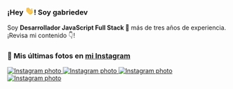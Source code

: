 <h3>¡Hey <img src="https://raw.githubusercontent.com/ABSphreak/ABSphreak/master/gifs/Hi.gif" width="20px" decondig="async">! Soy gabriedev</h3>

<p>Soy <strong>Desarrollador JavaScript Full Stack 🚀</strong> más de tres años de experiencia.<br />¡Revisa mi contenido 👇!</p>

### 📸 Mis últimas fotos en [mi Instagram](https://instagram.com/gabrie.dev)


<a href='https://instagram.com/p/CzMY3lzxgmx' target='_blank'>
  <img width='20%' src='https://instagram.flba2-1.fna.fbcdn.net/v/t51.2885-15/398916226_819142863293745_2426123683154743297_n.webp?stp=dst-jpg_e35&_nc_ht=instagram.flba2-1.fna.fbcdn.net&_nc_cat=109&_nc_ohc=seLY8K8O6vwAX9DohbK&edm=APU89FABAAAA&ccb=7-5&oh=00_AfAsDtz5S1McH5znxfy8whhJYKBhUQHj7nsY851ZkLn1aw&oe=6572B9E9&_nc_sid=bc0c2c' alt='Instagram photo' />
</a>
<a href='https://instagram.com/p/CygbQv4uqxM' target='_blank'>
  <img width='20%' src='https://instagram.flba2-1.fna.fbcdn.net/v/t51.2885-15/391525959_236593062741789_5868561716480810596_n.webp?stp=dst-jpg_e35&_nc_ht=instagram.flba2-1.fna.fbcdn.net&_nc_cat=109&_nc_ohc=cqD_77kl8EQAX-3YVX4&edm=APU89FABAAAA&ccb=7-5&oh=00_AfAEgR9QniOiMOStL2JaDDMy55QJK0yFBFGLsLR8spJeUw&oe=6572C6A5&_nc_sid=bc0c2c' alt='Instagram photo' />
</a>
<a href='https://instagram.com/p/CxTmOF6vN8M' target='_blank'>
  <img width='20%' src='https://instagram.flba2-1.fna.fbcdn.net/v/t51.2885-15/378565944_323878180141713_8920720304536029091_n.jpg?stp=dst-jpg_e15&_nc_ht=instagram.flba2-1.fna.fbcdn.net&_nc_cat=109&_nc_ohc=gYOW3pTRE4EAX9-TaCP&edm=APU89FABAAAA&ccb=7-5&oh=00_AfDRwMP1qN-KJrHZyuVbSfkOMJrY54Gc5eotsGdaB8RebA&oe=6571B8D8&_nc_sid=bc0c2c' alt='Instagram photo' />
</a>
<a href='https://instagram.com/p/CxLlYVlupp3' target='_blank'>
  <img width='20%' src='https://instagram.flba2-1.fna.fbcdn.net/v/t51.2885-15/377997579_196784406648750_7872949112471886655_n.webp?stp=dst-jpg_e35&_nc_ht=instagram.flba2-1.fna.fbcdn.net&_nc_cat=106&_nc_ohc=m0eD0Nqp7WcAX94NE-K&edm=APU89FABAAAA&ccb=7-5&oh=00_AfBmEkxt98PQUdWIy80iLox-fr-BG363pbqQ41Cjy9KOqg&oe=657123DB&_nc_sid=bc0c2c' alt='Instagram photo' />
</a>
